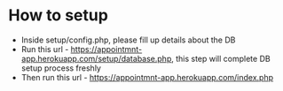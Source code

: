 # How to setup
- Inside setup/config.php, please fill up details about the DB
- Run this url - https://appointmnt-app.herokuapp.com/setup/database.php, this step will complete DB setup process freshly
- Then run this url - https://appointmnt-app.herokuapp.com/index.php
